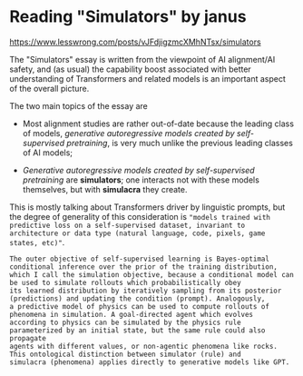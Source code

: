 # Reading "Simulators" by janus

https://www.lesswrong.com/posts/vJFdjigzmcXMhNTsx/simulators

The "Simulators" essay is written from the viewpoint of AI alignment/AI safety, and (as usual) the capability boost associated with
better understanding of Transformers and related models is an important aspect of the overall picture.

The two main topics of the essay are

  * Most alignment studies are rather out-of-date because the leading class of models, _generative autoregressive models created by self-supervised pretraining_, is very much unlike the previous leading classes of AI models;

  * _Generative autoregressive models created by self-supervised pretraining_ are **simulators**; one interacts not with these models themselves, but with **simulacra** they create.

This is mostly talking about Transformers driver by linguistic prompts, but the degree of generality of this consideration is `"models trained with predictive loss on a self-supervised dataset, invariant to architecture or data type (natural language, code, pixels, game states, etc)"`.

```
The outer objective of self-supervised learning is Bayes-optimal conditional inference over the prior of the training distribution,
which I call the simulation objective, because a conditional model can be used to simulate rollouts which probabilistically obey
its learned distribution by iteratively sampling from its posterior (predictions) and updating the condition (prompt). Analogously,
a predictive model of physics can be used to compute rollouts of phenomena in simulation. A goal-directed agent which evolves
according to physics can be simulated by the physics rule parameterized by an initial state, but the same rule could also propagate
agents with different values, or non-agentic phenomena like rocks. This ontological distinction between simulator (rule) and
simulacra (phenomena) applies directly to generative models like GPT.
```
